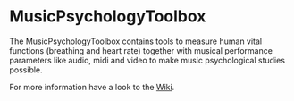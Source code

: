 # MusicPsychologyToolbox

The MusicPsychologyToolbox contains tools to measure human vital functions (breathing and heart rate) together with musical performance parameters like audio, midi and video to make music psychological studies possible.  

For more information have a look to the [Wiki](https://github.com/MusicPsychologyToolbox/MusicPsychologyToolbox/wiki). 
